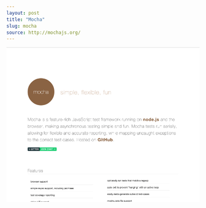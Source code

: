 ```yaml
---
layout: post
title: "Mocha"
slug: mocha
source: http://mochajs.org/
---
```


<img src="/screenshots/mocha.png">
